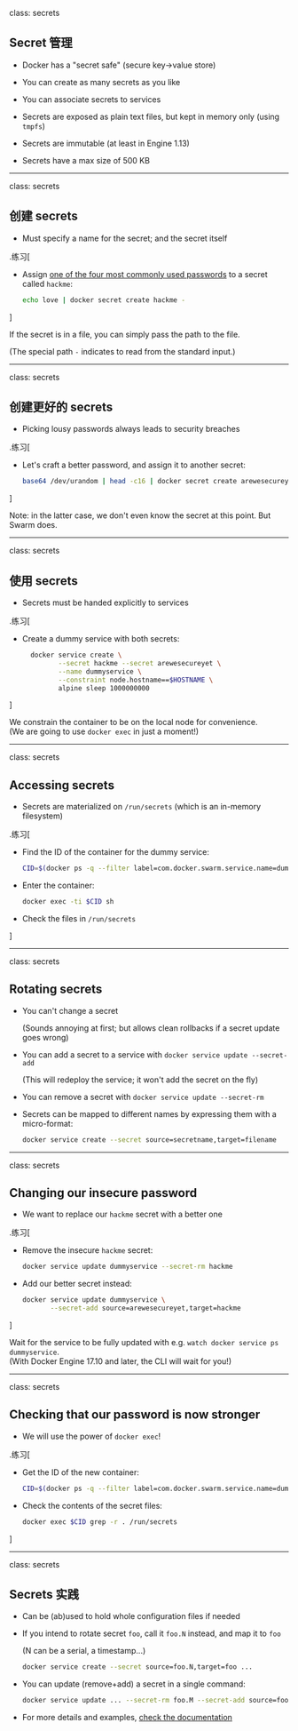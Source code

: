 
class: secrets

## Secret 管理

- Docker has a "secret safe" (secure key→value store)

- You can create as many secrets as you like

- You can associate secrets to services

- Secrets are exposed as plain text files, but kept in memory only (using `tmpfs`)

- Secrets are immutable (at least in Engine 1.13)

- Secrets have a max size of 500 KB

---

class: secrets

## 创建 secrets

- Must specify a name for the secret; and the secret itself

.练习[

- Assign [one of the four most commonly used passwords](https://www.youtube.com/watch?v=0Jx8Eay5fWQ) to a secret called `hackme`:
  ```bash
  echo love | docker secret create hackme -
  ```

]

If the secret is in a file, you can simply pass the path to the file.

(The special path `-` indicates to read from the standard input.)

---

class: secrets

## 创建更好的 secrets

- Picking lousy passwords always leads to security breaches

.练习[

- Let's craft a better password, and assign it to another secret:
  ```bash
  base64 /dev/urandom | head -c16 | docker secret create arewesecureyet -
  ```

]

Note: in the latter case, we don't even know the secret at this point. But Swarm does.

---

class: secrets

## 使用 secrets

- Secrets must be handed explicitly to services

.练习[

- Create a dummy service with both secrets:
  ```bash
    docker service create \
           --secret hackme --secret arewesecureyet \
           --name dummyservice \
           --constraint node.hostname==$HOSTNAME \
           alpine sleep 1000000000
  ```

]

We constrain the container to be on the local node for convenience.
<br/>
(We are going to use `docker exec` in just a moment!)

---

class: secrets

## Accessing secrets

- Secrets are materialized on `/run/secrets` (which is an in-memory filesystem)

.练习[

- Find the ID of the container for the dummy service:
  ```bash
  CID=$(docker ps -q --filter label=com.docker.swarm.service.name=dummyservice)
  ```

- Enter the container:

  ```bash
  docker exec -ti $CID sh
  ```

- Check the files in `/run/secrets`

<!-- ```bash grep . /run/secrets/*``` -->
<!-- ```bash exit``` -->

]

---

class: secrets

## Rotating secrets

- You can't change a secret

  (Sounds annoying at first; but allows clean rollbacks if a secret update goes wrong)

- You can add a secret to a service with `docker service update --secret-add`

  (This will redeploy the service; it won't add the secret on the fly)

- You can remove a secret with `docker service update --secret-rm`

- Secrets can be mapped to different names by expressing them with a micro-format:

  ```bash
  docker service create --secret source=secretname,target=filename
  ```

---

class: secrets

## Changing our insecure password

- We want to replace our `hackme` secret with a better one

.练习[

- Remove the insecure `hackme` secret:

  ```bash
  docker service update dummyservice --secret-rm hackme
  ```

- Add our better secret instead:

  ```bash
  docker service update dummyservice \
         --secret-add source=arewesecureyet,target=hackme
  ```

]

Wait for the service to be fully updated with e.g. `watch docker service ps dummyservice`.
<br/>(With Docker Engine 17.10 and later, the CLI will wait for you!)

---

class: secrets

## Checking that our password is now stronger

- We will use the power of `docker exec`!

.练习[

- Get the ID of the new container:

  ```bash
  CID=$(docker ps -q --filter label=com.docker.swarm.service.name=dummyservice)
  ```

- Check the contents of the secret files:

  ```bash
  docker exec $CID grep -r . /run/secrets
  ```

]

---

class: secrets

## Secrets 实践

- Can be (ab)used to hold whole configuration files if needed

- If you intend to rotate secret `foo`, call it `foo.N` instead, and map it to `foo`

  (N can be a serial, a timestamp...)

  ```bash
  docker service create --secret source=foo.N,target=foo ...
  ```

- You can update (remove+add) a secret in a single command:

  ```bash
  docker service update ... --secret-rm foo.M --secret-add source=foo.N,target=foo
  ```

- For more details and examples, [check the documentation](https://docs.docker.com/engine/swarm/secrets/)